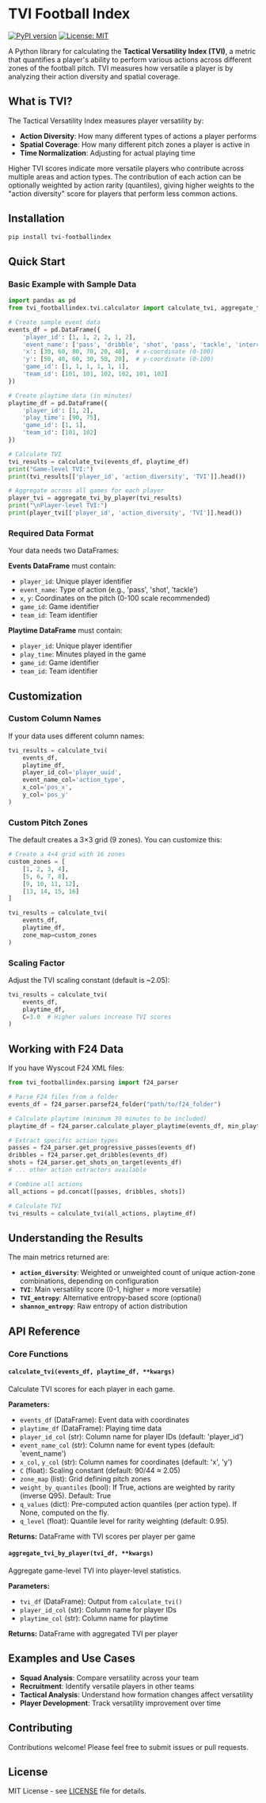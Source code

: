 # TVI Football Index

[![PyPI version](https://badge.fury.io/py/tvi-footballindex.svg)](https://badge.fury.io/py/tvi-footballindex)
[![License: MIT](https://img.shields.io/badge/License-MIT-yellow.svg)](https://opensource.org/licenses/MIT)

A Python library for calculating the **Tactical Versatility Index (TVI)**, a metric that quantifies a player's ability to perform various actions across different zones of the football pitch. TVI measures how versatile a player is by analyzing their action diversity and spatial coverage.

## What is TVI?

The Tactical Versatility Index measures player versatility by:
- **Action Diversity**: How many different types of actions a player performs
- **Spatial Coverage**: How many different pitch zones a player is active in
- **Time Normalization**: Adjusting for actual playing time

Higher TVI scores indicate more versatile players who contribute across multiple areas and action types.
The contribution of each action can be optionally weighted by action rarity (quantiles), giving higher weights to the "action diversity" score for players that perform less common actions.

## Installation

```bash
pip install tvi-footballindex
```

## Quick Start

### Basic Example with Sample Data

```python
import pandas as pd
from tvi_footballindex.tvi.calculator import calculate_tvi, aggregate_tvi_by_player

# Create sample event data
events_df = pd.DataFrame({
    'player_id': [1, 1, 2, 2, 1, 2],
    'event_name': ['pass', 'dribble', 'shot', 'pass', 'tackle', 'interception'],
    'x': [30, 60, 80, 70, 20, 40],  # x-coordinate (0-100)
    'y': [50, 40, 60, 30, 50, 20],  # y-coordinate (0-100)
    'game_id': [1, 1, 1, 1, 1, 1],
    'team_id': [101, 101, 102, 102, 101, 102]
})

# Create playtime data (in minutes)
playtime_df = pd.DataFrame({
    'player_id': [1, 2],
    'play_time': [90, 75],
    'game_id': [1, 1],
    'team_id': [101, 102]
})

# Calculate TVI
tvi_results = calculate_tvi(events_df, playtime_df)
print("Game-level TVI:")
print(tvi_results[['player_id', 'action_diversity', 'TVI']].head())

# Aggregate across all games for each player
player_tvi = aggregate_tvi_by_player(tvi_results)
print("\nPlayer-level TVI:")
print(player_tvi[['player_id', 'action_diversity', 'TVI']].head())
```

### Required Data Format

Your data needs two DataFrames:

**Events DataFrame** must contain:
- `player_id`: Unique player identifier
- `event_name`: Type of action (e.g., 'pass', 'shot', 'tackle')
- `x`, `y`: Coordinates on the pitch (0-100 scale recommended)
- `game_id`: Game identifier
- `team_id`: Team identifier

**Playtime DataFrame** must contain:
- `player_id`: Unique player identifier  
- `play_time`: Minutes played in the game
- `game_id`: Game identifier
- `team_id`: Team identifier

## Customization

### Custom Column Names

If your data uses different column names:

```python
tvi_results = calculate_tvi(
    events_df, 
    playtime_df,
    player_id_col='player_uuid',
    event_name_col='action_type',
    x_col='pos_x',
    y_col='pos_y'
)
```

### Custom Pitch Zones

The default creates a 3×3 grid (9 zones). You can customize this:

```python
# Create a 4×4 grid with 16 zones
custom_zones = [
    [1, 2, 3, 4],
    [5, 6, 7, 8], 
    [9, 10, 11, 12],
    [13, 14, 15, 16]
]

tvi_results = calculate_tvi(
    events_df, 
    playtime_df, 
    zone_map=custom_zones
)
```

### Scaling Factor

Adjust the TVI scaling constant (default is ~2.05):

```python
tvi_results = calculate_tvi(
    events_df, 
    playtime_df,
    C=3.0  # Higher values increase TVI scores
)
```

## Working with F24 Data

If you have Wyscout F24 XML files:

```python
from tvi_footballindex.parsing import f24_parser

# Parse F24 files from a folder
events_df = f24_parser.parsef24_folder("path/to/f24_folder")

# Calculate playtime (minimum 30 minutes to be included)
playtime_df = f24_parser.calculate_player_playtime(events_df, min_playtime=30)

# Extract specific action types
passes = f24_parser.get_progressive_passes(events_df)
dribbles = f24_parser.get_dribbles(events_df)
shots = f24_parser.get_shots_on_target(events_df)
# ... other action extractors available

# Combine all actions
all_actions = pd.concat([passes, dribbles, shots])

# Calculate TVI
tvi_results = calculate_tvi(all_actions, playtime_df)
```

## Understanding the Results

The main metrics returned are:

- **`action_diversity`**: Weighted or unweighted count of unique action-zone combinations, depending on configuration
- **`TVI`**: Main versatility score (0-1, higher = more versatile)  
- **`TVI_entropy`**: Alternative entropy-based score (optional)
- **`shannon_entropy`**: Raw entropy of action distribution

## API Reference

### Core Functions

#### `calculate_tvi(events_df, playtime_df, **kwargs)`
Calculate TVI scores for each player in each game.

**Parameters:**
- `events_df` (DataFrame): Event data with coordinates
- `playtime_df` (DataFrame): Playing time data
- `player_id_col` (str): Column name for player IDs (default: 'player_id')
- `event_name_col` (str): Column name for event types (default: 'event_name') 
- `x_col`, `y_col` (str): Column names for coordinates (default: 'x', 'y')
- `C` (float): Scaling constant (default: 90/44 ≈ 2.05)
- `zone_map` (list): Grid defining pitch zones
- `weight_by_quantiles` (bool): If True, actions are weighted by rarity (inverse Q95). Default: True
- `q_values` (dict): Pre-computed action quantiles (per action type). If None, computed on the fly.
- `q_level` (float): Quantile level for rarity weighting (default: 0.95).

**Returns:** DataFrame with TVI scores per player per game

#### `aggregate_tvi_by_player(tvi_df, **kwargs)`
Aggregate game-level TVI into player-level statistics.

**Parameters:**
- `tvi_df` (DataFrame): Output from `calculate_tvi()`
- `player_id_col` (str): Column name for player IDs
- `playtime_col` (str): Column name for playtime

**Returns:** DataFrame with aggregated TVI per player

## Examples and Use Cases

- **Squad Analysis**: Compare versatility across your team
- **Recruitment**: Identify versatile players in other teams  
- **Tactical Analysis**: Understand how formation changes affect versatility
- **Player Development**: Track versatility improvement over time

## Contributing

Contributions welcome! Please feel free to submit issues or pull requests.

## License

MIT License - see [LICENSE](LICENSE) file for details.